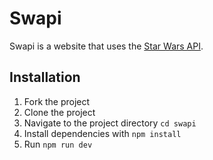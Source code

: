 # Swapi
Swapi is a website that uses the [Star Wars API](https://swapi.dev/).

## Installation

1. Fork the project
2. Clone the project
3. Navigate to the project directory `cd swapi`
4. Install dependencies with `npm install`
5. Run `npm run dev`
